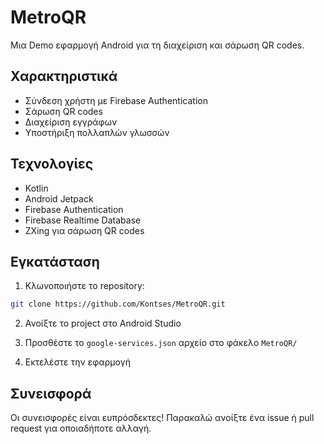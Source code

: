 # MetroQR

Μια Demo εφαρμογή Android για τη διαχείριση και σάρωση QR codes.

## Χαρακτηριστικά

- Σύνδεση χρήστη με Firebase Authentication
- Σάρωση QR codes
- Διαχείριση εγγράφων
- Υποστήριξη πολλαπλών γλωσσών

## Τεχνολογίες

- Kotlin
- Android Jetpack
- Firebase Authentication
- Firebase Realtime Database
- ZXing για σάρωση QR codes

## Εγκατάσταση

1. Κλωνοποιήστε το repository:
```bash
git clone https://github.com/Kontses/MetroQR.git
```

2. Ανοίξτε το project στο Android Studio

3. Προσθέστε το `google-services.json` αρχείο στο φάκελο `MetroQR/`

4. Εκτελέστε την εφαρμογή

## Συνεισφορά

Οι συνεισφορές είναι ευπρόσδεκτες! Παρακαλώ ανοίξτε ένα issue ή pull request για οποιαδήποτε αλλαγή.